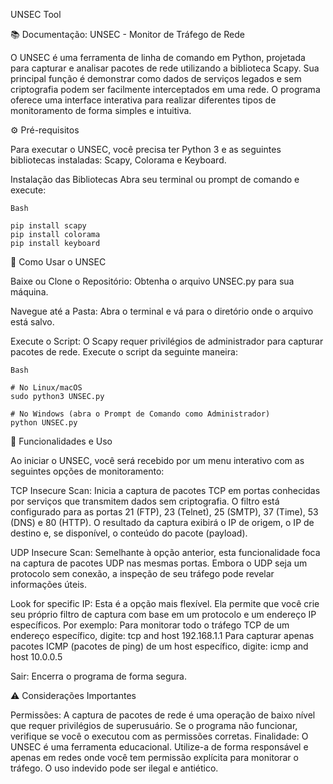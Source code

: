 UNSEC Tool

📚 Documentação: UNSEC - Monitor de Tráfego de Rede

O UNSEC é uma ferramenta de linha de comando em Python, projetada para capturar e analisar pacotes de rede utilizando a biblioteca Scapy. Sua principal função é demonstrar como dados de serviços legados e sem criptografia podem ser facilmente interceptados em uma rede. O programa oferece uma interface interativa para realizar diferentes tipos de monitoramento de forma simples e intuitiva.


⚙️ Pré-requisitos

Para executar o UNSEC, você precisa ter Python 3 e as seguintes bibliotecas instaladas: Scapy, Colorama e Keyboard.

Instalação das Bibliotecas
Abra seu terminal ou prompt de comando e execute:

    Bash

    pip install scapy
    pip install colorama
    pip install keyboard


🚀 Como Usar o UNSEC

Baixe ou Clone o Repositório: Obtenha o arquivo UNSEC.py para sua máquina.

Navegue até a Pasta: Abra o terminal e vá para o diretório onde o arquivo está salvo.

Execute o Script: O Scapy requer privilégios de administrador para capturar pacotes de rede. Execute o script da seguinte maneira:

    Bash

    # No Linux/macOS
    sudo python3 UNSEC.py

    # No Windows (abra o Prompt de Comando como Administrador)
    python UNSEC.py
    
📜 Funcionalidades e Uso

Ao iniciar o UNSEC, você será recebido por um menu interativo com as seguintes opções de monitoramento:

TCP Insecure Scan: Inicia a captura de pacotes TCP em portas conhecidas por serviços que transmitem dados sem criptografia. O filtro está configurado para as portas 21 (FTP), 23 (Telnet), 25 (SMTP), 37 (Time), 53 (DNS) e 80 (HTTP). O resultado da captura exibirá o IP de origem, o IP de destino e, se disponível, o conteúdo do pacote (payload).

UDP Insecure Scan: Semelhante à opção anterior, esta funcionalidade foca na captura de pacotes UDP nas mesmas portas. Embora o UDP seja um protocolo sem conexão, a inspeção de seu tráfego pode revelar informações úteis.

Look for specific IP: Esta é a opção mais flexível. Ela permite que você crie seu próprio filtro de captura com base em um protocolo e um endereço IP específicos. Por exemplo:
Para monitorar todo o tráfego TCP de um endereço específico, digite: tcp and host 192.168.1.1
Para capturar apenas pacotes ICMP (pacotes de ping) de um host específico, digite: icmp and host 10.0.0.5

Sair: Encerra o programa de forma segura.




⚠️ Considerações Importantes

Permissões: A captura de pacotes de rede é uma operação de baixo nível que requer privilégios de superusuário. Se o programa não funcionar, verifique se você o executou com as permissões corretas.
Finalidade: O UNSEC é uma ferramenta educacional. Utilize-a de forma responsável e apenas em redes onde você tem permissão explícita para monitorar o tráfego. O uso indevido pode ser ilegal e antiético.
